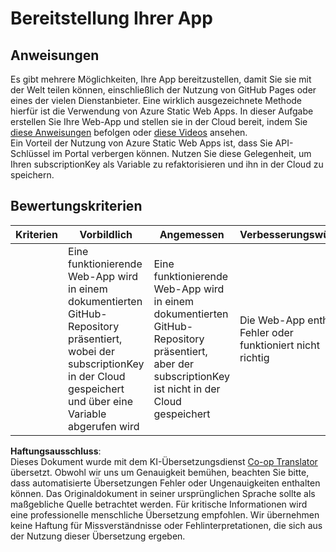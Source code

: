 <!--
CO_OP_TRANSLATOR_METADATA:
{
  "original_hash": "0ccdc1faa676a485c4c6ecbddb9f9067",
  "translation_date": "2025-08-25T23:05:51+00:00",
  "source_file": "3-transport/lessons/3-visualize-location-data/assignment.md",
  "language_code": "de"
}
-->
# Bereitstellung Ihrer App

## Anweisungen

Es gibt mehrere Möglichkeiten, Ihre App bereitzustellen, damit Sie sie mit der Welt teilen können, einschließlich der Nutzung von GitHub Pages oder eines der vielen Dienstanbieter. Eine wirklich ausgezeichnete Methode hierfür ist die Verwendung von Azure Static Web Apps. In dieser Aufgabe erstellen Sie Ihre Web-App und stellen sie in der Cloud bereit, indem Sie [diese Anweisungen](https://github.com/Azure/static-web-apps-cli) befolgen oder [diese Videos](https://www.youtube.com/watch?v=ADVGIXciYn8&list=PLlrxD0HtieHgMPeBaDQFx9yNuFxx6S1VG&index=3) ansehen.  
Ein Vorteil der Nutzung von Azure Static Web Apps ist, dass Sie API-Schlüssel im Portal verbergen können. Nutzen Sie diese Gelegenheit, um Ihren subscriptionKey als Variable zu refaktorisieren und ihn in der Cloud zu speichern.

## Bewertungskriterien

| Kriterien | Vorbildlich                                                                                                                             | Angemessen                                                                                                         | Verbesserungswürdig                                |
| --------- | --------------------------------------------------------------------------------------------------------------------------------------- | ------------------------------------------------------------------------------------------------------------------ | ------------------------------------------------- |
|           | Eine funktionierende Web-App wird in einem dokumentierten GitHub-Repository präsentiert, wobei der subscriptionKey in der Cloud gespeichert und über eine Variable abgerufen wird | Eine funktionierende Web-App wird in einem dokumentierten GitHub-Repository präsentiert, aber der subscriptionKey ist nicht in der Cloud gespeichert | Die Web-App enthält Fehler oder funktioniert nicht richtig |

**Haftungsausschluss**:  
Dieses Dokument wurde mit dem KI-Übersetzungsdienst [Co-op Translator](https://github.com/Azure/co-op-translator) übersetzt. Obwohl wir uns um Genauigkeit bemühen, beachten Sie bitte, dass automatisierte Übersetzungen Fehler oder Ungenauigkeiten enthalten können. Das Originaldokument in seiner ursprünglichen Sprache sollte als maßgebliche Quelle betrachtet werden. Für kritische Informationen wird eine professionelle menschliche Übersetzung empfohlen. Wir übernehmen keine Haftung für Missverständnisse oder Fehlinterpretationen, die sich aus der Nutzung dieser Übersetzung ergeben.